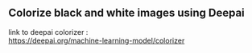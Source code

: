## Colorize black and white images using Deepai

link to deepai colorizer :  
https://deepai.org/machine-learning-model/colorizer